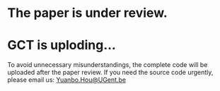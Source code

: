 # The paper is under review.

# GCT is uploding...

To avoid unnecessary misunderstandings, the complete code will be uploaded after the paper review. If you need the source code urgently, please email us: Yuanbo.Hou@UGent.be
